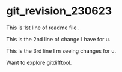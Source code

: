 # git_revision_230623
This is 1st line of readme file .

This is the 2nd line of change I have for u.

This is the 3rd line I m seeing changes for u.

Want to explore gitdifftool.
